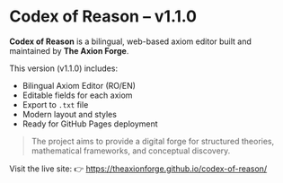# Codex of Reason – v1.1.0

**Codex of Reason** is a bilingual, web-based axiom editor built and maintained by **The Axion Forge**.

This version (v1.1.0) includes:
- Bilingual Axiom Editor (RO/EN)
- Editable fields for each axiom
- Export to `.txt` file
- Modern layout and styles
- Ready for GitHub Pages deployment

> The project aims to provide a digital forge for structured theories, mathematical frameworks, and conceptual discovery.

Visit the live site:
👉 https://theaxionforge.github.io/codex-of-reason/
